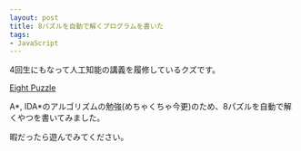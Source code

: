 ```yaml
---
layout: post
title: 8パズルを自動で解くプログラムを書いた
tags:
- JavaScript
---
```

4回生にもなって人工知能の講義を履修しているクズです。

[Eight Puzzle](/ku/eight-puzzle-demo/)

A\*, IDA\*のアルゴリズムの勉強(めちゃくちゃ今更)のため、8パズルを自動で解くやつを書いてみました。

暇だったら遊んでみてください。
